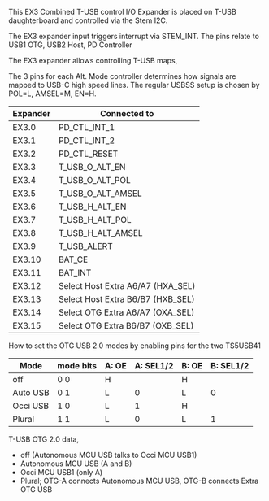 
This EX3 Combined T-USB control I/O Expander is placed on T-USB daughterboard and controlled via the Stem I2C.

The EX3 expander input triggers interrupt via STEM_INT.
The pins relate to USB1 OTG, USB2 Host, PD Controller

The EX3 expander allows controlling T-USB maps,

The 3 pins for each Alt. Mode controller determines how signals are mapped to USB-C high speed lines.
The regular USBSS setup is chosen by POL=L, AMSEL=M, EN=H.

| Expander  | Connected to    |
|-----------|-----------------|
| EX3.0     | PD_CTL_INT_1    |
| EX3.1     | PD_CTL_INT_2     |
| EX3.2     | PD_CTL_RESET     |
| EX3.3     | T_USB_O_ALT_EN    |
| EX3.4     | T_USB_O_ALT_POL  |
| EX3.5     | T_USB_O_ALT_AMSEL |
| EX3.6     | T_USB_H_ALT_EN     |
| EX3.7     | T_USB_H_ALT_POL   |
| EX3.8     | T_USB_H_ALT_AMSEL |
| EX3.9     | T_USB_ALERT    |
| EX3.10    | BAT_CE    |
| EX3.11    | BAT_INT            |
| EX3.12    | Select Host Extra A6/A7 (HXA_SEL)  |
| EX3.13    | Select Host Extra B6/B7 (HXB_SEL)  |
| EX3.14    | Select OTG Extra A6/A7 (OXA_SEL)  |
| EX3.15    | Select OTG Extra B6/B7 (OXB_SEL)  |

How to set the OTG USB 2.0 modes by enabling pins for the two TS5USB41
 
| Mode     | mode bits | A: OE  | A: SEL1/2 | B: OE  | B: SEL1/2 |
|----------|-----------|--------|-----------|--------|-----------|
| off      | 0 0       | H      |           | H      |           |
| Auto USB | 0 1       | L      | 0         | L      | 0         |
| Occi USB | 1 0       | L      | 1         | H      |           |
| Plural   | 1 1       | L      | 0         | L      | 1         |


T-USB OTG 2.0 data,
- off (Autonomous MCU USB talks to Occi MCU USB1)
- Autonomous MCU USB (A and B)
- Occi MCU USB1 (only A)
- Plural; OTG-A connects Autonomous MCU USB, OTG-B connects Extra OTG USB
